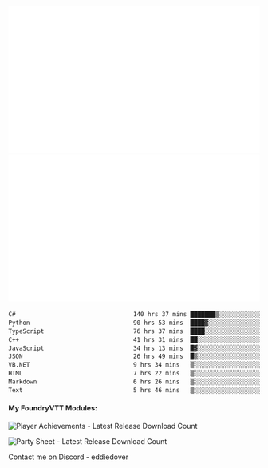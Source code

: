 
![](https://raw.githubusercontent.com/eddiedover/ghstats/master/generated/overview.svg)
![](https://raw.githubusercontent.com/eddiedover/ghstats/master/generated/languages.svg)

<!--START_SECTION:waka-->

```txt
C#                                 140 hrs 37 mins ███████▒░░░░░░░░░░░░░░░░░   29.26 %
Python                             90 hrs 53 mins  ████▓░░░░░░░░░░░░░░░░░░░░   18.91 %
TypeScript                         76 hrs 37 mins  ████░░░░░░░░░░░░░░░░░░░░░   15.95 %
C++                                41 hrs 31 mins  ██░░░░░░░░░░░░░░░░░░░░░░░   08.64 %
JavaScript                         34 hrs 13 mins  █▓░░░░░░░░░░░░░░░░░░░░░░░   07.12 %
JSON                               26 hrs 49 mins  █▒░░░░░░░░░░░░░░░░░░░░░░░   05.58 %
VB.NET                             9 hrs 34 mins   ▒░░░░░░░░░░░░░░░░░░░░░░░░   01.99 %
HTML                               7 hrs 22 mins   ▒░░░░░░░░░░░░░░░░░░░░░░░░   01.54 %
Markdown                           6 hrs 26 mins   ▒░░░░░░░░░░░░░░░░░░░░░░░░   01.34 %
Text                               5 hrs 46 mins   ▒░░░░░░░░░░░░░░░░░░░░░░░░   01.20 %
```

<!--END_SECTION:waka-->

#### My FoundryVTT Modules:

  ![Player Achievements - Latest Release Download Count](https://img.shields.io/badge/dynamic/json?label=Player%20Achievements%20-%20Downloads@latest&query=assets%5B1%5D.download_count&url=https%3A%2F%2Fapi.github.com%2Frepos%2FEddieDover%2Ffvtt-player-achievements%2Freleases%2Flatest)

  ![Party Sheet - Latest Release Download Count](https://img.shields.io/badge/dynamic/json?label=Party%20Sheet%20-%20Downloads@latest&query=assets%5B1%5D.download_count&url=https%3A%2F%2Fapi.github.com%2Frepos%2FEddieDover%2Ffvtt-party-sheet%2Freleases%2Flatest)

<a rel="me" href="https://techhub.social/@EddieDover"></a>

Contact me on Discord - eddiedover

